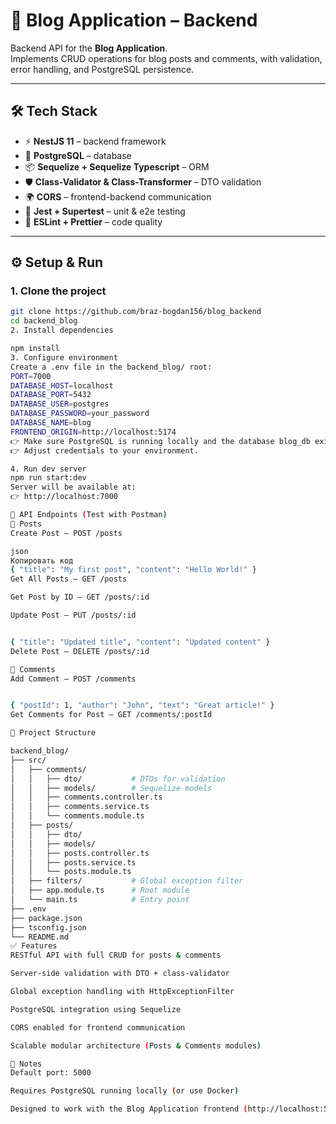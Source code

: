 # 📝 Blog Application – Backend

Backend API for the **Blog Application**.  
Implements CRUD operations for blog posts and comments, with validation, error handling, and PostgreSQL persistence.

---

## 🛠 Tech Stack
- ⚡ **NestJS 11** – backend framework  
- 🐘 **PostgreSQL** – database  
- 📦 **Sequelize + Sequelize Typescript** – ORM  
- 🛡 **Class-Validator & Class-Transformer** – DTO validation  
- 🌍 **CORS** – frontend-backend communication  
- 🔧 **Jest + Supertest** – unit & e2e testing  
- 📝 **ESLint + Prettier** – code quality  

---

## ⚙️ Setup & Run

### 1. Clone the project
```bash
git clone https://github.com/braz-bogdan156/blog_backend
cd backend_blog
2. Install dependencies

npm install
3. Configure environment
Create a .env file in the backend_blog/ root:
PORT=7000
DATABASE_HOST=localhost
DATABASE_PORT=5432
DATABASE_USER=postgres
DATABASE_PASSWORD=your_password
DATABASE_NAME=blog
FRONTEND_ORIGIN=http://localhost:5174
👉 Make sure PostgreSQL is running locally and the database blog_db exists.
👉 Adjust credentials to your environment.

4. Run dev server
npm run start:dev
Server will be available at:
👉 http://localhost:7000

📌 API Endpoints (Test with Postman)
🔹 Posts
Create Post – POST /posts

json
Копировать код
{ "title": "My first post", "content": "Hello World!" }
Get All Posts – GET /posts

Get Post by ID – GET /posts/:id

Update Post – PUT /posts/:id


{ "title": "Updated title", "content": "Updated content" }
Delete Post – DELETE /posts/:id

🔹 Comments
Add Comment – POST /comments


{ "postId": 1, "author": "John", "text": "Great article!" }
Get Comments for Post – GET /comments/:postId

📂 Project Structure

backend_blog/
├── src/
│   ├── comments/
│   │   ├── dto/           # DTOs for validation
│   │   ├── models/        # Sequelize models
│   │   ├── comments.controller.ts
│   │   ├── comments.service.ts
│   │   └── comments.module.ts
│   ├── posts/
│   │   ├── dto/           
│   │   ├── models/        
│   │   ├── posts.controller.ts
│   │   ├── posts.service.ts
│   │   └── posts.module.ts
│   ├── filters/           # Global exception filter
│   ├── app.module.ts      # Root module
│   └── main.ts            # Entry point
├── .env
├── package.json
├── tsconfig.json
└── README.md
✅ Features
RESTful API with full CRUD for posts & comments

Server-side validation with DTO + class-validator

Global exception handling with HttpExceptionFilter

PostgreSQL integration using Sequelize

CORS enabled for frontend communication

Scalable modular architecture (Posts & Comments modules)

🚀 Notes
Default port: 5000

Requires PostgreSQL running locally (or use Docker)

Designed to work with the Blog Application frontend (http://localhost:5174)

